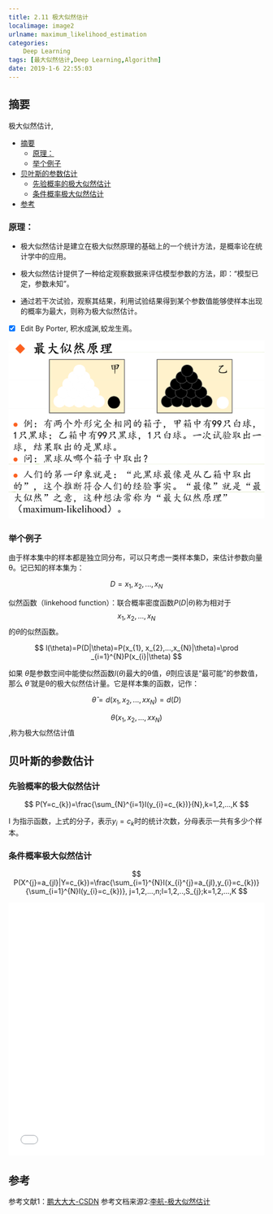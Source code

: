 ```yaml
---
title: 2.11 极大似然估计
localimage: image2
urlname: maximum_likelihood_estimation
categories:      
    Deep Learning    
tags: [最大似然估计,Deep Learning,Algorithm]
date: 2019-1-6 22:55:03
---
```


## 摘要

极大似然估计,

<!-- TOC -->

- [摘要](#摘要)
    - [原理：](#原理)
    - [举个例子](#举个例子)
- [贝叶斯的参数估计](#贝叶斯的参数估计)
    - [先验概率的极大似然估计](#先验概率的极大似然估计)
    - [条件概率极大似然估计](#条件概率极大似然估计)
- [参考](#参考)

<!-- /TOC -->

### 原理：

- 极大似然估计是建立在极大似然原理的基础上的一个统计方法，是概率论在统计学中的应用。

- 极大似然估计提供了一种给定观察数据来评估模型参数的方法，即：“模型已定，参数未知”。

- 通过若干次试验，观察其结果，利用试验结果得到某个参数值能够使样本出现的概率为最大，则称为极大似然估计。

- [x] Edit By Porter, 积水成渊,蛟龙生焉。

<!-- more -->

![极大似然估计](./image2/jidasiran.jpeg)

### 举个例子

由于样本集中的样本都是独立同分布，可以只考虑一类样本集D，来估计参数向量θ。记已知的样本集为：

$$D={x_{1}, x_{2},..., x_{N}}$$

似然函数（linkehood function）：联合概率密度函数$P(D|\theta )$称为相对于$${x_{1}, x_{2},..., x_{N}}$$的$\theta$的似然函数。

$$
l(\theta)=P(D|\theta)=P(x_{1}, x_{2},...,x_{N}|\theta)=\prod _{i=1}^{N}P(x_{i}|\theta)
$$

  如果 $\hat{\theta}$是参数空间中能使似然函数$l(\theta)$最大的θ值，$\hat{\theta}$则应该是“最可能”的参数值，那么 $\hat{\theta}$ 就是θ的极大似然估计量。它是样本集的函数，记作：

  $$\hat{\theta}=d(x_{1},x_{2},...,xx_{N})=d(D)$$

  $$\theta(x_{1},x_{2},...,xx_{N})$$,称为极大似然估计值


## 贝叶斯的参数估计

### 先验概率的极大似然估计

$$
P(Y=c_{k})=\frac{\sum_{N}^{i=1}I(y_{i}=c_{k})}{N},k=1,2,...,K
$$

I 为指示函数，上式的分子，表示$y_{i}=c_{k}$时的统计次数，分母表示一共有多少个样本。

### 条件概率极大似然估计

$$
P(X^{j}=a_{jl}|Y=c_{k})=\frac{\sum_{i=1}^{N}I(x_{i}^{j}=a_{jl},y_{i}=c_{k})}{\sum_{i=1}^{N}I(y_{i}=c_{k})}, j=1,2,...,n;l=1,2,..,S_{j};k=1,2,...,K
$$


<div>
<iframe height=498 width=100%  src="//player.bilibili.com/player.html?aid=14846640&cid=24190212&page=1"  scrolling="no" border="0" frameborder="no" framespacing="0" allowfullscreen="true"> </iframe>
</div>

## 参考

参考文献1：[鹏大大大-CSDN](https://blog.csdn.net/qq_39355550/article/details/81809467)
参考文档来源2:[李航-极大似然估计]()

